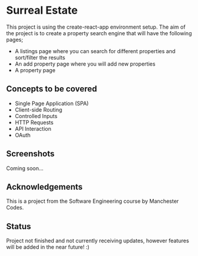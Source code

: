 # Surreal Estate
This project is using the create-react-app environment setup. The aim of the project is to create a property search engine that will have the following pages; <br />
- A listings page where you can search for different properties and sort/filter the results
- An add property page where you will add new properties
- A property page

## Concepts to be covered
- Single Page Application (SPA)
- Client-side Routing
- Controlled Inputs
- HTTP Requests
- API Interaction
- OAuth

## Screenshots
Coming soon...

## Acknowledgements
This is a project from the Software Engineering course by Manchester Codes.

## Status
Project not finished and not currently receiving updates, however features will be added in the near future! :)

